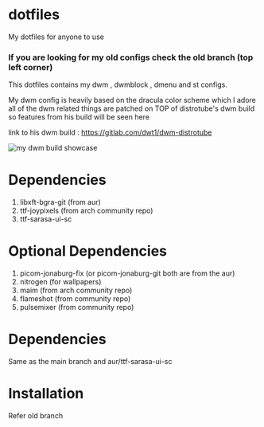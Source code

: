 # dotfiles
My dotfiles for anyone to use

### If you are looking for my old configs check the old branch (top left corner)
This dotfiles contains my dwm , dwmblock , dmenu and st configs.

My dwm config is heavily based on the dracula color scheme which I adore 
all of the dwm related things are patched on TOP of distrotube's dwm build
so features from his build will be seen here

link to his dwm build : https://gitlab.com/dwt1/dwm-distrotube

![my dwm build showcase](https://media.discordapp.net/attachments/874845882493849631/1047541155748921454/image.png?width=1223&height=688)

# Dependencies

1) libxft-bgra-git (from aur)
2) ttf-joypixels (from arch community repo)
3) ttf-sarasa-ui-sc

# Optional Dependencies

1) picom-jonaburg-fix (or picom-jonaburg-git both are from the aur)
2) nitrogen (for wallpapers)
3) maim (from arch community repo)
4) flameshot (from community repo)
5) pulsemixer (from community repo)

# Dependencies

Same as the main branch and 
aur/ttf-sarasa-ui-sc

# Installation

Refer old branch
